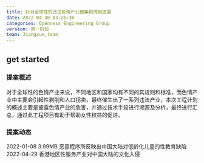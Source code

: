 ```yaml
---
title: 针对全球性的违法色情产业搜集和情报披露
date: 2022-04-30 03:26:36
categories: Openness Engineering Group
version: 第一阶段
team: Jiangxue,team
---
```

## get started
### 提案概述
对于全球性的色情产业来说，不同地区和国家均有不同的其规则和标准，而色情产业中主要会引起性剥削和人口拐卖，最终催生出了一系列违法产业，本次工程计划的概述主要是披露色情产业的危害，并通过技术手段进行溯源及分析，最终进行汇总，通过此工程项目有助于帮助女性权益的促进。

### 提案动态
2022-01-08 3.99MB 恶意程序所反映出中国大陆对低龄化儿童的性教育缺陷
2022-04-29 香港地区性服务产业对中国大陆的文化入侵
